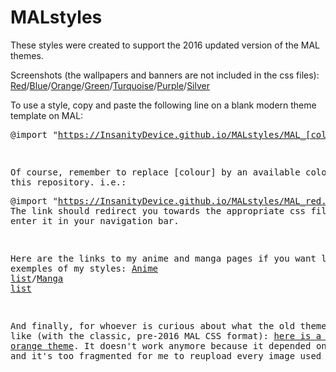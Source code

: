 # MALstyles

These styles were created to support the 2016 updated version of the MAL themes.

Screenshots (the wallpapers and banners are not included in the css files): [Red](http://i.imgur.com/JMPvV9I.png)/[Blue](http://i.imgur.com/UDpGJhQ.png)/[Orange](http://i.imgur.com/sw1DAAm.png)/[Green](http://i.imgur.com/ZQRfhmc.png)/[Turquoise](http://i.imgur.com/47co7kh.png)/[Purple](http://i.imgur.com/3rTxAy8.png)/[Silver](http://i.imgur.com/QJbarNI.png)

To use a style, copy and paste the following line on a blank modern theme template on MAL: <pre>@import "https://InsanityDevice.github.io/MALstyles/MAL_[colour].css";</pre>

Of course, remember to replace [colour] by an available colour from this repository. i.e.: <pre>@import "https://InsanityDevice.github.io/MALstyles/MAL_red.css";</pre>
The link should redirect you towards the appropriate css file if you enter it in your navigation bar.

Here are the links to my anime and manga pages if you want live exemples of my styles: [Anime list](https://myanimelist.net/animelist/Insanitium?status=7)/[Manga list](https://myanimelist.net/mangalist/Insanitium?status=7)

And finally, for whoever is curious about what the old theme looked like (with the classic, pre-2016 MAL CSS format): [here is a screenshot of the old orange theme](http://i.imgur.com/MqwG1G1.jpg). It doesn't work anymore because it depended on dropbox and it's too fragmented for me to reupload every image used in it.
